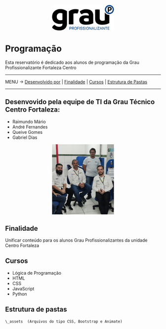 <div align="center">
<img src="_assets/logo.svg" alt="Texto Alternativo" width="200px">
</div>

# Programação

Esta reservatório é dedicado aos alunos de programação da Grau Profissionalizante Fortaleza Centro

-----
MENU -> [Desenvolvido por](#desenvolvido-por) | [Finalidade](#finalidade) | [Cursos](#cursos) | [Estrutura de Pastas](#estrutura-de-pastas)

-----

<a name="desenvolvido-por"></a>
## Desenvovido pela equipe de TI da Grau Técnico Centro Fortaleza:

- Raimundo Mário
- André Fernandes
- Queive Gomes
- Gabriel Dias
<div align="center">
<img src="_assets/equipe_ti.png" alt="Texto Alternativo" width="200px">
</div>

<a name="finalidade"></a>
## Finalidade
Unificar conteúdo para os alunos Grau Profissionalizantes da unidade Centro Fortaleza

<a name="cursos"></a>
## Cursos
- Lógica de Programação
- HTML
- CSS
- JavaScript
- Python

<a name="estrutura-de-pastas"></a>
## Estrutura de pastas

```
\_assets  (Arquivos do tipo CSS, Bootstrap e Animate)

```